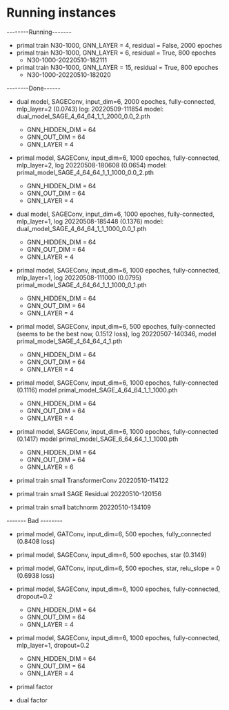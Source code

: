# Running instances

--------Running-------

- primal train N30-1000, GNN_LAYER = 4, residual = False, 2000 epoches
- primal train N30-1000, GNN_LAYER = 6, residual = True, 800 epoches
    - N30-1000-20220510-182111
- primal train N30-1000, GNN_LAYER = 15, residual = True, 800 epoches
    - N30-1000-20220510-182020


--------Done------

- dual model, SAGEConv, input_dim=6, 2000 epoches, fully-connected, mlp_layer=2 (0.0743)
log: 20220509-111854
model: dual_model_SAGE_4_64_64_1_1_2000_0.0_2.pth
    - GNN_HIDDEN_DIM = 64
    - GNN_OUT_DIM = 64
    - GNN_LAYER = 4

- primal model, SAGEConv, input_dim=6, 1000 epoches, fully-connected, mlp_layer=2, log 20220508-180608 (0.0654)
model: primal_model_SAGE_4_64_64_1_1_1000_0.0_2.pth
    - GNN_HIDDEN_DIM = 64
    - GNN_OUT_DIM = 64
    - GNN_LAYER = 4

- dual model, SAGEConv, input_dim=6, 1000 epoches, fully-connected, mlp_layer=1, log 20220508-185448 (0.1376)
model: dual_model_SAGE_4_64_64_1_1_1000_0.0_1.pth
    - GNN_HIDDEN_DIM = 64
    - GNN_OUT_DIM = 64
    - GNN_LAYER = 4

- primal model, SAGEConv, input_dim=6, 1000 epoches, fully-connected, mlp_layer=1, log 20220508-111000 (0.0795)
primal_model_SAGE_4_64_64_1_1_1000_0_1.pth
    - GNN_HIDDEN_DIM = 64
    - GNN_OUT_DIM = 64
    - GNN_LAYER = 4

- primal model, SAGEConv, input_dim=6, 500 epoches, fully-connected (seems to be the best now, 0.1512 loss), log 20220507-140346, model primal_model_SAGE_4_64_64_4_1.pth
    - GNN_HIDDEN_DIM = 64
    - GNN_OUT_DIM = 64
    - GNN_LAYER = 4

- primal model, SAGEConv, input_dim=6, 1000 epoches, fully-connected (0.1116)
model primal_model_SAGE_4_64_64_1_1_1000.pth
    - GNN_HIDDEN_DIM = 64
    - GNN_OUT_DIM = 64
    - GNN_LAYER = 4

- primal model, SAGEConv, input_dim=6, 1000 epoches, fully-connected (0.1417)
model primal_model_SAGE_6_64_64_1_1_1000.pth
    - GNN_HIDDEN_DIM = 64
    - GNN_OUT_DIM = 64
    - GNN_LAYER = 6

- primal train small TransformerConv
20220510-114122

- primal train small SAGE Residual
20220510-120156

- primal train small batchnorm
20220510-134109

------- Bad --------
- primal model, GATConv, input_dim=6, 500 epoches, fully_connected (0.8408 loss)
- primal model, SAGEConv, input_dim=6, 500 epoches, star (0.3149)
- primal model, GATConv, input_dim=6, 500 epoches, star, relu_slope = 0 (0.6938 loss)
- primal model, SAGEConv, input_dim=6, 1000 epoches, fully-connected, dropout=0.2
    - GNN_HIDDEN_DIM = 64
    - GNN_OUT_DIM = 64
    - GNN_LAYER = 4
- primal model, SAGEConv, input_dim=6, 1000 epoches, fully-connected, mlp_layer=1, dropout=0.2
    - GNN_HIDDEN_DIM = 64
    - GNN_OUT_DIM = 64
    - GNN_LAYER = 4

- primal factor

- dual factor